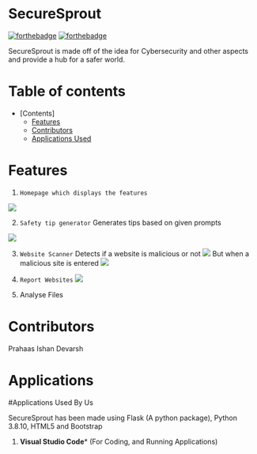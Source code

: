 # SecureSprout

[![forthebadge](https://forthebadge.com/images/badges/made-with-python.svg)](https://forthebadge.com)
[![forthebadge](http://forthebadge.com/images/badges/built-with-love.svg)](http://forthebadge.com)






SecureSprout is made off of the idea for Cybersecurity and other aspects and provide a hub for a safer world.

# Table of contents

- [Contents]
    - [Features](#Features)
    - [Contributors](#Contributors)
    - [Applications Used](#Applications)


# Features


1. `Homepage which displays the features`

![](https://media.discordapp.net/attachments/1066740200090382408/1166822289678008451/image.png?ex=654be2f0&is=65396df0&hm=ad7088eba0511ffc74e54d118c43e56b4e5343080a8fcc5a36605a39d43ae6f0&=&width=747&height=419)

2. `Safety tip generator`
   Generates tips based on given prompts

![](https://media.discordapp.net/attachments/1066740200090382408/1166822570864164875/image.png?ex=654be333&is=65396e33&hm=cf81d5f072109855d53da64c75ba3b138bf88628c28207e4cc11342da14844a0&=&width=746&height=419)



3. `Website Scanner`
   Detects if a website is malicious or not
![](https://media.discordapp.net/attachments/1066740200090382408/1166822728658063471/image.png?ex=654be359&is=65396e59&hm=ee94535d55d8e8693eb6dc12b9d1b5a3de43c5f2b83a59a0f7557bfc51141620&=&width=747&height=419)
But when a malicious site is entered
![](https://media.discordapp.net/attachments/1066740200090382408/1166822834224517208/image.png?ex=654be372&is=65396e72&hm=838511963dad4ef039c9c02529a8dd37b528ea3a759f6e1966330968624b8241&=&width=747&height=419)


4. `Report Websites`
![](https://media.discordapp.net/attachments/1066740200090382408/1166822976218484796/image.png?ex=654be394&is=65396e94&hm=7fe1f5200f8e92066f571dc46ec10a46bb3874d0e1205daf4fc1d316354b42ec&=&width=747&height=419)

5. Analyse Files


# Contributors

Prahaas
Ishan
Devarsh


# Applications
#Applications Used By Us

SecureSprout has been made using Flask (A python package), Python 3.8.10, HTML5 and Bootstrap
1. **Visual Studio Code*** (For Coding, and Running Applications)
